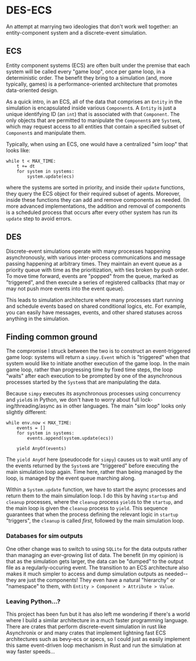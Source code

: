 # DES-ECS

An attempt at marrying two ideologies that don't work well together: an entity-component system and a discrete-event simulation.

## ECS
Entity component systems (ECS) are often built under the premise that each system will be called every "game loop", once per game loop, in a deterministic order.  The benefit they bring to a simulation (and, more typically, games) is a performance-oriented architecture that promotes data-oriented design.

As a quick intro, in an ECS, all of the data that comprises an `Entity` in the simulation is encapsulated inside various `Component`s.  A `Entity` is just a unique identifying ID (an `int`) that is associated with that `Component`.  The only objects that are permitted to manipulate the `Component`s are `System`s, which may request access to all entities that contain a specified subset of `Component`s and manipulate them.

Typically, when using an ECS, one would have a centralized "sim loop" that looks like:

```
while t < MAX_TIME:
    t += dt
    for system in systems:
        system.update(ecs)
```
where the systems are sorted in priority, and inside their `update` functions, they query the ECS object for their required subset of agents.  Moreover, inside these functions they can add and remove components as needed.  (In more advanced implementations, the addition and removal of components is a scheduled process that occurs after every other system has run its `update` step to avoid errors.

## DES
Discrete-event simulations operate with many processes happening asynchronously, with various inter-process communications and message passing happening at arbitrary times.  They maintain an event queue as a priority queue with time as the prioritization, with ties broken by push order.  To move time forward, events are "popped" from the queue, marked as "triggered", and then execute a series of registered callbacks (that may or may not push more events into the event queue).

This leads to simulation architecture where many processes start running and schedule events based on shared conditional logics, etc.  For example, you can easily have messages, events, and other shared statuses across anything in the simulation.

## Finding common ground

The compromise I struck between the two is to construct an event-triggered game loop:  systems will return a `simpy.Event` which is "triggered" when that system would like to initiate another execution of the game loop.  In the main game loop, rather than progressing time by fixed time steps, the loop "waits" after each execution to be prompted by one of the asynchronous processes started by the `System`s that are manipulating the data.

Because `simpy` executes its asynchronous processes using concurrency and `yield`s in Python, we don't have to worry about full lock-ing/threading/async as in other languages.  The main "sim loop" looks only slightly different:

```
while env.now < MAX_TIME:
    events = []
    for system in systems:
        events.append(system.update(ecs))
    
    yield AnyOf(events)
```
The `yield AnyOf` here (pseudocode for `simpy`) causes us to wait until any of the events returned by the `System`s are "triggered" before executing the main simulation loop again.  Time here, rather than being managed by the loop, is managed by the event queue marching along.

Within a `System.update` function, we have to start the async processes and return them to the main simulation loop.  I do this by having `startup` and `cleanup` processes, where the `cleanup` process `yield`s to the `startup`, and the main loop is given the `cleanup` process to `yield`.  This sequence guarantees that when the process defining the relevant logic in `startup` "triggers", the `cleanup` is called _first_, followed by the main simulation loop.


### Databases for sim outputs
One other change was to switch to using `SQLite` for the data outputs rather than managing an ever-growing list of data.  The benefit (in my opinion) is that as the simulation gets larger, the data can be "dumped" to the output file as a regularly-occuring event.  The transition to an ECS architecture also makes it much simpler to access and dump simulation outputs as needed--they are just the components!  They even have a natural "hierarchy" or "namespace" to them, with `Entity > Component > Attribute > Value`.

### Leaving Python...?
This project has been fun but it has also left me wondering if there's a world where I build a similar architecture in a much faster programming language.  There are crates that perform discrete-event simulation in rust like Asynchronix or and many crates that implement lightning fast ECS architectures such as bevy-ecs or specs, so I could just as easily implement this same event-driven loop mechanism in Rust and run the simulation at way faster speeds...